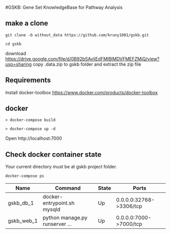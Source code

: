 #GSKB: Gene Set KnowledgeBase for Pathway Analysis

## make a clone
```
git clone -b without_data https://github.com/kruny1001/gskb.git

cd gskb
```
download https://drive.google.com/file/d/0B92bSAvliEdFMlBlMDVFMEFZMjQ/view?usp=sharing
copy .data.zip to gskb folder and extract the zip file

## Requirements
Install docker-toolbox
https://www.docker.com/products/docker-toolbox

## docker
```
> docker-compose build

> docker-compose up -d
```
Open  http://localhost:7000

## Check docker container state
Your current directory must be at gskb project folder.
```
docker-compose ps
```

|   Name     |            Command            |     State   |            Ports          
|------------|-------------------------------|-------------|-----------------------
|gskb_db_1   |docker-entrypoint.sh mysqld    |  Up |  0.0.0.0:32768->3306/tcp
|gskb_web_1  |python manage.py runserver ... |  Up         |  0.0.0.0:7000->7000/tcp  
